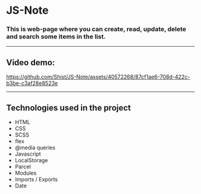 # JS-Note
### This is web-page where you can create, read, update, delete and search some items in the list.
---
## Video demo:


https://github.com/Shist/JS-Note/assets/40572268/87cf1ae6-708d-422c-b3be-c3af28e8523e


---
## Technologies used in the project
- HTML
- CSS
- SCSS
- flex
- @media queries
- Javascript
- LocalStorage
- Parcel
- Modules
- Imports / Exports
- Date
